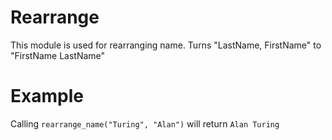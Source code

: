 Rearrange
==========

This module is used for rearranging name.
Turns "LastName, FirstName" to "FirstName LastName"

# Example

Calling `rearrange_name("Turing", "Alan")` will return `Alan Turing`
